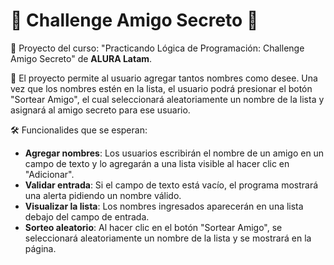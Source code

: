 <h1>👑 Challenge Amigo Secreto 👑</h1>
<p>📌 Proyecto del curso: "Practicando Lógica de Programación: Challenge Amigo Secreto" de <strong>ALURA Latam</strong>.</p>
<p>🎯 El proyecto permite al usuario agregar tantos nombres como desee. Una vez que los nombres estén en la lista, el usuario podrá presionar el botón "Sortear Amigo", el cual seleccionará aleatoriamente un nombre de la lista y asignará al amigo secreto para ese usuario.</p>
<p>🛠️ Funcionalides que se esperan:</p>
    <ul>
    <li><strong>Agregar nombres</strong>: Los usuarios escribirán el nombre de un amigo en un campo de texto y lo agregarán a una lista visible al hacer clic en "Adicionar".</li>
    <li><strong>Validar entrada</strong>: Si el campo de texto está vacío, el programa mostrará una alerta pidiendo un nombre válido.</li>
    <li><strong>Visualizar la lista</strong>: Los nombres ingresados aparecerán en una lista debajo del campo de entrada.</li>
    <li><strong>Sorteo aleatorio</strong>: Al hacer clic en el botón "Sortear Amigo", se seleccionará aleatoriamente un nombre de la lista y se mostrará en la página.</li>
    </ul>